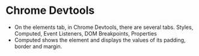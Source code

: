 # Chrome Devtools
* On the elements tab, in Chrome Devtools, there are several tabs. Styles, Computed, Event Listeners, DOM Breakpoints, Properties
* Computed shows the element and displays the values of its padding, border and margin.

[The computed tab]: (https://github.com/ChrisBrooksbank/DigiStandards/blob/master/images/ChromeDevToolsComputed.PNG) "Image Of Computed Tab"
